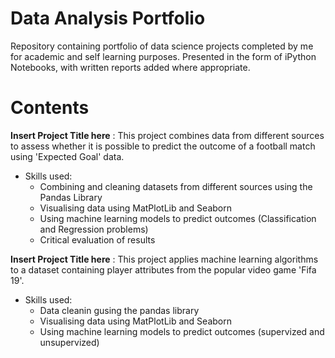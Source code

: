 # Data Analysis Portfolio

Repository containing portfolio of data science projects completed by me for academic and self learning purposes. Presented in the form of iPython Notebooks, with written reports added where appropriate.

# Contents

 **Insert Project Title here** : This project combines data from different sources to assess whether it is possible to predict the outcome of a football match using 'Expected Goal' data.
 * Skills used:
    * Combining and cleaning datasets from different sources using the Pandas Library
    * Visualising data using MatPlotLib and Seaborn
    * Using machine learning models to predict outcomes (Classification and Regression problems) 
    * Critical evaluation of results

 **Insert Project Title here** : This project applies machine learning algorithms to a dataset containing player attributes from the popular video game 'Fifa 19'.
 * Skills used:
    * Data cleanin gusing the pandas library
    * Visualising data using MatPlotLib and Seaborn
    * Using machine learning models to predict outcomes (supervized and unsupervized) 
